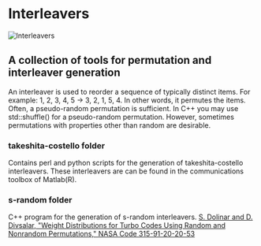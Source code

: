 # Interleavers

![Interleavers](https://travis-ci.org/pliptor/Interleavers.svg?branch=master) 

## A collection of tools for permutation and interleaver generation

An interleaver is used to reorder a sequence of typically distinct items.
For example: 1, 2, 3, 4, 5 -> 3, 2, 1, 5, 4. In other words, it permutes the items. Often,
a pseudo-random permutation is sufficient. In C++ you may use std::shuffle() for a pseudo-random
permutation. However, sometimes permutations with properties other than random are desirable.

### takeshita-costello folder
Contains perl and python scripts for the generation of takeshita-costello interleavers.
These interleavers are can be found in the communications toolbox of Matlab(R).

### s-random folder
C++ program for the generation of s-random interleavers.
[S. Dolinar and D. Divsalar, "Weight Distributions for Turbo Codes Using Random and Nonrandom Permutations,"
NASA Code 315-91-20-20-53](http://ipnpr.jpl.nasa.gov/progress_report/42-122/122B.pdf)
